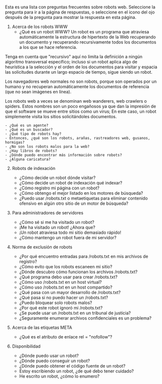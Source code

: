 Esta es una lista con preguntas frecuentes sobre robots web. Seleccione la pregunta para ir a la página de respuestas, o seleccione en el icono del ojo después de la pregunta para mostrar la respuesta en esta página.

1. Acerca de los robots WWW
    - ¿Qué es un robot WWW?
Un robot es un programa que atraviesa automáticamente la estructura de hipertexto de la Web recuperando un documento y recuperando recursivamente todos los documentos a los que se hace referencia.

Tenga en cuenta que "recursivo" aquí no limita la definición a ningún algoritmo transversal específico; incluso si un robot aplica algo de heurística a la selección y el orden de los documentos para visitar y espacia las solicitudes durante un largo espacio de tiempo, sigue siendo un robot.

Los navegadores web normales no son robots, porque son operados por un humano y no recuperan automáticamente los documentos de referencia (que no sean imágenes en línea).

Los robots web a veces se denominan web wanderers, web crawlers o spiders. Estos nombres son un poco engañosos ya que dan la impresión de que el software se mueve entre sitios como un virus; En este caso, un robot simplemente visita los sitios solicitándoles documentos.

    - ¿Qué es un agente?
    - ¿Qué es un buscador?
    - ¿Qué tipo de robots hay?
    - Entonces, ¿qué son los robots, arañas, rastreadores web, gusanos, hormigas?
    - ¿No son los robots malos para la web?
    - ¿Hay libros de robots?
    - ¿Dónde puedo encontrar más información sobre robots?
    - ¿Alguna caricatura?

2. Robots de indexación
    - ¿Cómo decide un robot dónde visitar?
    - ¿Cómo decide un robot de indexación qué indexar?
    - ¿Cómo registro mi página con un robot?
    - ¿Cómo obtengo el mejor listado en los motores de búsqueda?
    - ¿Puedo usar /robots.txt o metaetiquetas para eliminar contenido ofensivo en algún otro sitio de un motor de búsqueda?

3. Para administradores de servidores
    - ¿Cómo sé si me ha visitado un robot?
    - ¡Me ha visitado un robot! ¿Ahora que?
    - ¡Un robot atraviesa todo mi sitio demasiado rápido!
    - ¿Cómo mantengo un robot fuera de mi servidor?

4. Norma de exclusión de robots
    - ¿Por qué encuentro entradas para /robots.txt en mis archivos de registro?
    - ¿Cómo evito que los robots escaneen mi sitio?
    - ¿Dónde descubro cómo funcionan los archivos /robots.txt?
    - ¿Qué programa debo usar para crear /robots.txt?
    - ¿Cómo uso /robots.txt en un host virtual?
    - ¿Cómo uso /robots.txt en un host compartido?
    - ¿Qué pasa con un mayor desarrollo de /robots.txt?
    - ¿Qué pasa si no puedo hacer un /robots.txt?
    - ¿Puedo bloquear solo robots malos?
    - ¿Por qué este robot ignoró mi /robots.txt?
    - ¿Se puede usar un /robots.txt en un tribunal de justicia?
    - ¿Seguramente enumerar archivos confidenciales es un problema?

5. Acerca de las etiquetas META
    - ¿Qué es el atributo de enlace rel = "nofollow"?

6. Disponibilidad
    - ¿Dónde puedo usar un robot?
    - ¿Dónde puedo conseguir un robot?
    - ¿Dónde puedo obtener el código fuente de un robot?
    - Estoy escribiendo un robot, ¿de qué debo tener cuidado?
    - He escrito un robot, ¿cómo lo enumero?